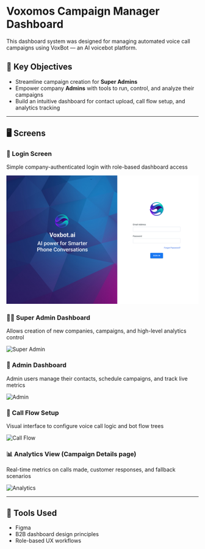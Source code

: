 # Voxomos Campaign Manager Dashboard

This dashboard system was designed for managing automated voice call campaigns using VoxBot — an AI voicebot platform.

## 🧩 Key Objectives
- Streamline campaign creation for **Super Admins**
- Empower company **Admins** with tools to run, control, and analyze their campaigns
- Build an intuitive dashboard for contact upload, call flow setup, and analytics tracking

---

## 🖥️ Screens

### 🔐 Login Screen
Simple company-authenticated login with role-based dashboard access

![Login](Images%20file/Superadmin%20login%20page.png)

### 🧑‍💼 Super Admin Dashboard
Allows creation of new companies, campaigns, and high-level analytics control

![Super Admin](Images%20file/Superadmin-Dashboard-home-page.png)

### 👥 Admin Dashboard
Admin users manage their contacts, schedule campaigns, and track live metrics

![Admin](Images%20file/Admin-Dashbaord.png)

### 🔁 Call Flow Setup
Visual interface to configure voice call logic and bot flow trees

![Call Flow](Images%20file/Campaign-creation-flow-start.png)

### 📊 Analytics View (Campaign Details page)
Real-time metrics on calls made, customer responses, and fallback scenarios

![Analytics](Images%20file/Campaign-Details-page.png)

---

## 🚀 Tools Used
- Figma
- B2B dashboard design principles
- Role-based UX workflows
